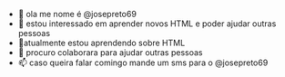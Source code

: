 - 👋 ola me nome é @josepreto69
- 👀 estou interessado em aprender novos HTML e poder ajudar outras pessoas
- 🌱atualmente estou aprendendo sobre HTML
- 💞️ procuro colaborara para ajudar outras pessoas
- 📫 caso queira falar comingo mande um sms para o @josepreto69

<!---
josepreto69/josepreto69 is a ✨ special ✨ repository because its `README.md` (this file) appears on your GitHub profile.
You can click the Preview link to take a look at your changes.
--->
